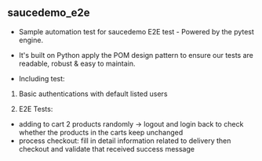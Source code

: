 ## saucedemo_e2e
- Sample automation test for saucedemo E2E test - Powered by the pytest engine.

- It's built on Python apply the POM design pattern to ensure our tests are readable, robust & easy to maintain.

- Including test:

1. Basic authentications with default listed users

2.  E2E Tests:
 + adding to cart 2 products randomly -> logout and login back to check whether the products in the carts keep unchanged
 + process checkout: fill in detail information related to delivery then checkout and validate that received success message
